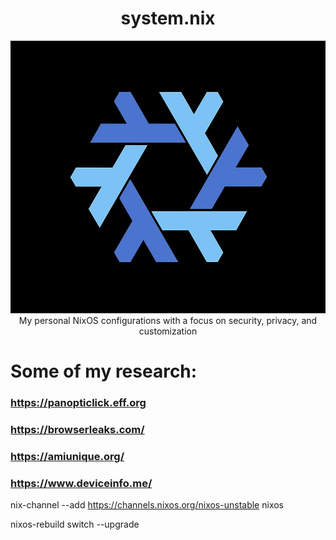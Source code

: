 <h1 align="center"> system.nix </h1> <div align="center"> <img src="./logo.png"><br>
  My personal NixOS configurations with a focus on security, privacy, and customization
</a><br> 
</div>
 
 # Some of my research:
 
  ### https://panopticlick.eff.org
  ### https://browserleaks.com/
  ### https://amiunique.org/
  ### https://www.deviceinfo.me/

nix-channel --add https://channels.nixos.org/nixos-unstable nixos

nixos-rebuild switch --upgrade
